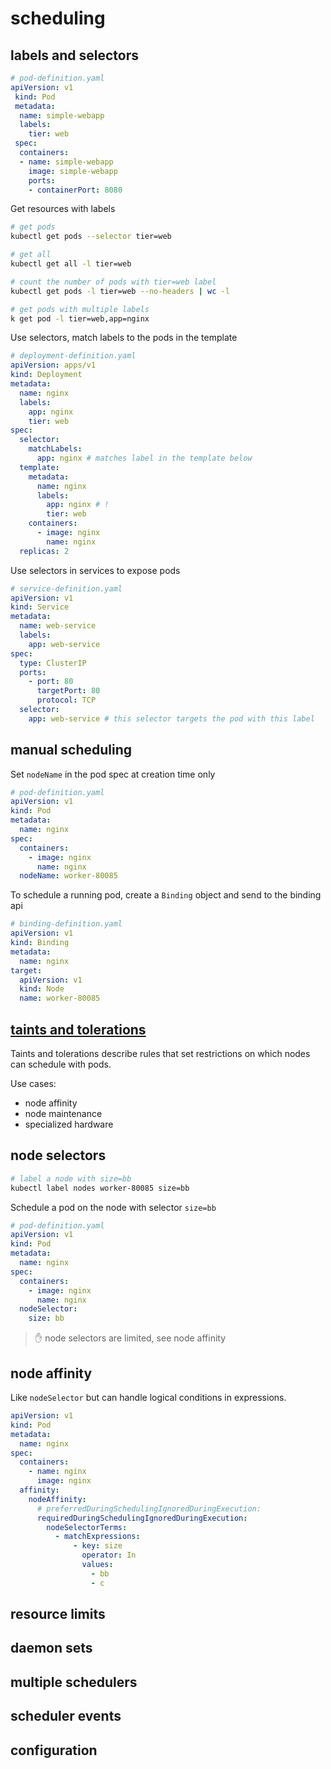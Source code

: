# scheduling

## labels and selectors

```yaml
# pod-definition.yaml
apiVersion: v1
 kind: Pod
 metadata:
  name: simple-webapp
  labels:
    tier: web
 spec:
  containers:
  - name: simple-webapp
    image: simple-webapp
    ports:
    - containerPort: 8080
```

Get resources with labels

```sh
# get pods
kubectl get pods --selector tier=web

# get all
kubectl get all -l tier=web

# count the number of pods with tier=web label
kubectl get pods -l tier=web --no-headers | wc -l

# get pods with multiple labels
k get pod -l tier=web,app=nginx
```

Use selectors, match labels to the pods in the template

```yaml
# deployment-definition.yaml
apiVersion: apps/v1
kind: Deployment
metadata:
  name: nginx
  labels:
    app: nginx
    tier: web
spec:
  selector:
    matchLabels:
      app: nginx # matches label in the template below
  template:
    metadata:
      name: nginx
      labels:
        app: nginx # !
        tier: web
    containers:
      - image: nginx
        name: nginx
  replicas: 2
```

Use selectors in services to expose pods

```yaml
# service-definition.yaml
apiVersion: v1
kind: Service
metadata:
  name: web-service
  labels:
    app: web-service
spec:
  type: ClusterIP
  ports:
    - port: 80
      targetPort: 80
      protocol: TCP
  selector:
    app: web-service # this selector targets the pod with this label
```

## manual scheduling

Set `nodeName` in the pod spec at creation time only

```yaml
# pod-definition.yaml
apiVersion: v1
kind: Pod
metadata:
  name: nginx
spec:
  containers:
    - image: nginx
      name: nginx
  nodeName: worker-80085
```

To schedule a running pod, create a `Binding` object and send to the binding api

```yaml
# binding-definition.yaml
apiVersion: v1
kind: Binding
metadata:
  name: nginx
target:
  apiVersion: v1
  kind: Node
  name: worker-80085
```

## [taints and tolerations](./taints-tolerations.md)

Taints and tolerations describe rules that set restrictions on which nodes can schedule with pods.

Use cases:

- node affinity
- node maintenance
- specialized hardware

## node selectors

```sh
# label a node with size=bb
kubectl label nodes worker-80085 size=bb
```

Schedule a pod on the node with selector `size=bb`

```yaml
# pod-definition.yaml
apiVersion: v1
kind: Pod
metadata:
  name: nginx
spec:
  containers:
    - image: nginx
      name: nginx
  nodeSelector:
    size: bb
```

> ✋ node selectors are limited, see node affinity

## node affinity

Like `nodeSelector` but can handle logical conditions in expressions.

```yaml
apiVersion: v1
kind: Pod
metadata:
  name: nginx
spec:
  containers:
    - name: nginx
      image: nginx
  affinity:
    nodeAffinity:
      # preferredDuringSchedulingIgnoredDuringExecution:
      requiredDuringSchedulingIgnoredDuringExecution:
        nodeSelectorTerms:
          - matchExpressions:
              - key: size
                operator: In
                values:
                  - bb
                  - c
```

## resource limits

## daemon sets

## multiple schedulers

## scheduler events

## configuration
